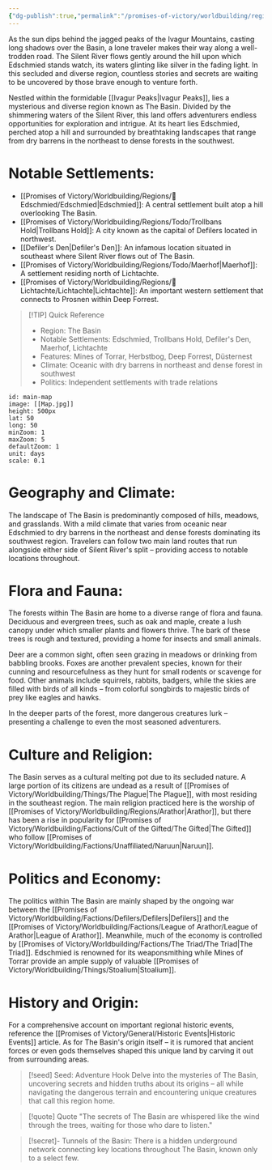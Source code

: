 ```yaml
---
{"dg-publish":true,"permalink":"/promises-of-victory/worldbuilding/regions/the-basin/","title":"The Basin","hideInGraph":true,"noteIcon":"Region","created":"2023-01-25T02:26:53.466+01:00","updated":"2023-04-30T00:19:52.427+02:00"}
---
```



As the sun dips behind the jagged peaks of the Ivagur Mountains, casting long shadows over the Basin, a lone traveler makes their way along a well-trodden road. The Silent River flows gently around the hill upon which Edschmied stands watch, its waters glinting like silver in the fading light. In this secluded and diverse region, countless stories and secrets are waiting to be uncovered by those brave enough to venture forth.

Nestled within the formidable [[Ivagur Peaks\|Ivagur Peaks]], lies a mysterious and diverse region known as The Basin. Divided by the shimmering waters of the Silent River, this land offers adventurers endless opportunities for exploration and intrigue. At its heart lies Edschmied, perched atop a hill and surrounded by breathtaking landscapes that range from dry barrens in the northeast to dense forests in the southwest.

# Notable Settlements:
- [[Promises of Victory/Worldbuilding/Regions/🏰Edschmied/Edschmied\|Edschmied]]: A central settlement built atop a hill overlooking The Basin.
- [[Promises of Victory/Worldbuilding/Regions/Todo/Trollbans Hold\|Trollbans Hold]]: A city known as the capital of Defilers located in northwest.
- [[Defiler's Den\|Defiler's Den]]: An infamous location situated in southeast where Silent River flows out of The Basin.
- [[Promises of Victory/Worldbuilding/Regions/Todo/Maerhof\|Maerhof]]: A settlement residing north of Lichtachte.
- [[Promises of Victory/Worldbuilding/Regions/🏰Lichtachte/Lichtachte\|Lichtachte]]: An important western settlement that connects to Prosnen within Deep Forrest.


> [!TIP] Quick Reference
> - Region: The Basin
> - Notable Settlements: Edschmied, Trollbans Hold, Defiler's Den, Maerhof, Lichtachte
> - Features: Mines of Torrar, Herbstbog, Deep Forrest, Düsternest
> - Climate: Oceanic with dry barrens in northeast and dense forest in southwest
> - Politics: Independent settlements with trade relations


```leaflet
id: main-map
image: [[Map.jpg]]
height: 500px
lat: 50
long: 50
minZoom: 1
maxZoom: 5
defaultZoom: 1
unit: days
scale: 0.1
```


# Geography and Climate:
The landscape of The Basin is predominantly composed of hills, meadows, and grasslands. With a mild climate that varies from oceanic near Edschmied to dry barrens in the northeast and dense forests dominating its southwest region. Travelers can follow two main land routes that run alongside either side of Silent River's split – providing access to notable locations throughout.

# Flora and Fauna:
The forests within The Basin are home to a diverse range of flora and fauna. Deciduous and evergreen trees, such as oak and maple, create a lush canopy under which smaller plants and flowers thrive. The bark of these trees is rough and textured, providing a home for insects and small animals.

Deer are a common sight, often seen grazing in meadows or drinking from babbling brooks. Foxes are another prevalent species, known for their cunning and resourcefulness as they hunt for small rodents or scavenge for food. Other animals include squirrels, rabbits, badgers, while the skies are filled with birds of all kinds – from colorful songbirds to majestic birds of prey like eagles and hawks.

In the deeper parts of the forest, more dangerous creatures lurk – presenting a challenge to even the most seasoned adventurers.

# Culture and Religion:
The Basin serves as a cultural melting pot due to its secluded nature. A large portion of its citizens are undead as a result of [[Promises of Victory/Worldbuilding/Things/The Plague\|The Plague]], with most residing in the southeast region. The main religion practiced here is the worship of [[Promises of Victory/Worldbuilding/Regions/Arathor\|Arathor]], but there has been a rise in popularity for [[Promises of Victory/Worldbuilding/Factions/Cult of the Gifted/The Gifted\|The Gifted]] who follow [[Promises of Victory/Worldbuilding/Factions/Unaffiliated/Naruun\|Naruun]].

# Politics and Economy:
The politics within The Basin are mainly shaped by the ongoing war between the [[Promises of Victory/Worldbuilding/Factions/Defilers/Defilers\|Defilers]] and the [[Promises of Victory/Worldbuilding/Factions/League of Arathor/League of Arathor\|League of Arathor]]. Meanwhile, much of the economy is controlled by [[Promises of Victory/Worldbuilding/Factions/The Triad/The Triad\|The Triad]]. Edschmied is renowned for its weaponsmithing while Mines of Torrar provide an ample supply of valuable [[Promises of Victory/Worldbuilding/Things/Stoalium\|Stoalium]].

# History and Origin:
For a comprehensive account on important regional historic events, reference the [[Promises of Victory/General/Historic Events\|Historic Events]] article. As for The Basin's origin itself – it is rumored that ancient forces or even gods themselves shaped this unique land by carving it out from surrounding areas.

> [!seed] Seed: Adventure Hook
> Delve into the mysteries of The Basin, uncovering secrets and hidden truths about its origins – all while navigating the dangerous terrain and encountering unique creatures that call this region home.

> [!quote] Quote
> "The secrets of The Basin are whispered like the wind through the trees, waiting for those who dare to listen."

>[!secret]- 
>Tunnels of the Basin: There is a hidden underground network connecting key locations throughout The Basin, known only to a select few.